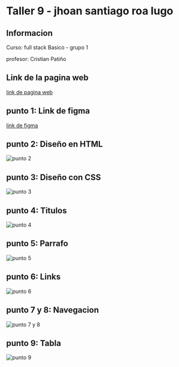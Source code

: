 <h1>Taller 9 - jhoan santiago roa lugo</h1>
<h2>Informacion</h2>
<p>Curso: full stack Basico - grupo 1</p>
<p>profesor: Cristian Patiño</p>

<h2>Link de la pagina web</h2>
<a href="https://jhoan101122.github.io/taller-9-fuul-stack/">link de pagina web</a>


<h2>punto 1: Link de figma</h2>
<a href="https://www.figma.com/file/git /jhoan-santiago-roa-lugo?type=design&node-id=0%3A1&mode=design&t=OwQCxVGbKWz7XiRS-1">link de figma</a>

<h2>punto 2: Diseño en HTML</h2>
<img src="./public/images/punto-2.png" 
alt="punto 2">

<h2>punto 3: Diseño con CSS</h2>
<img src="./public/images/punto-3.png"
alt="punto 3">

<h2>punto 4: Titulos</h2>
<img src="./public/images/punto 4.png"
alt="punto 4">

<h2>punto 5: Parrafo</h2>
<img src="./public/images/punto-5.png"
alt="punto 5">

<h2>punto 6: Links</h2>
<img src="./public/images/punto-6.png" 
alt="punto 6">

<h2>punto 7 y 8: Navegacion</h2>
<img src="./public/images/punto-7-8.png" 
alt="punto 7 y 8">

<h2>punto 9: Tabla</h2>
<img src="./public/images/punto-9.png" 
alt="punto 9">

